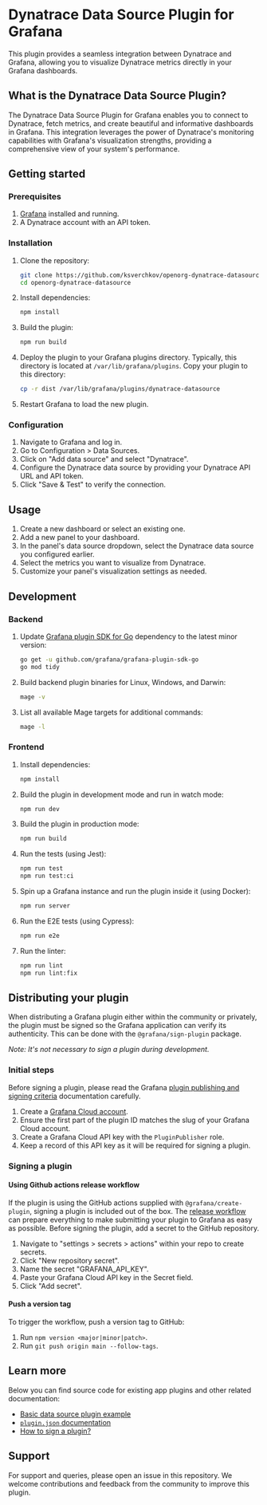 # Dynatrace Data Source Plugin for Grafana

This plugin provides a seamless integration between Dynatrace and Grafana, allowing you to visualize Dynatrace metrics directly in your Grafana dashboards.

## What is the Dynatrace Data Source Plugin?

The Dynatrace Data Source Plugin for Grafana enables you to connect to Dynatrace, fetch metrics, and create beautiful and informative dashboards in Grafana. This integration leverages the power of Dynatrace's monitoring capabilities with Grafana's visualization strengths, providing a comprehensive view of your system's performance.

## Getting started

### Prerequisites

1. [Grafana](https://grafana.com/get) installed and running.
2. A Dynatrace account with an API token. 

### Installation

1. Clone the repository:

   ```bash
   git clone https://github.com/ksverchkov/openorg-dynatrace-datasource
   cd openorg-dynatrace-datasource
   ```

2. Install dependencies:

   ```bash
   npm install
   ```

3. Build the plugin:

   ```bash
   npm run build
   ```

4. Deploy the plugin to your Grafana plugins directory. Typically, this directory is located at `/var/lib/grafana/plugins`. Copy your plugin to this directory:

   ```bash
   cp -r dist /var/lib/grafana/plugins/dynatrace-datasource
   ```

5. Restart Grafana to load the new plugin.

### Configuration

1. Navigate to Grafana and log in.
2. Go to Configuration > Data Sources.
3. Click on "Add data source" and select "Dynatrace".
4. Configure the Dynatrace data source by providing your Dynatrace API URL and API token.
5. Click "Save & Test" to verify the connection.

## Usage

1. Create a new dashboard or select an existing one.
2. Add a new panel to your dashboard.
3. In the panel's data source dropdown, select the Dynatrace data source you configured earlier.
4. Select the metrics you want to visualize from Dynatrace.
5. Customize your panel's visualization settings as needed.

## Development

### Backend

1. Update [Grafana plugin SDK for Go](https://grafana.com/developers/plugin-tools/key-concepts/backend-plugins/grafana-plugin-sdk-for-go) dependency to the latest minor version:

   ```bash
   go get -u github.com/grafana/grafana-plugin-sdk-go
   go mod tidy
   ```

2. Build backend plugin binaries for Linux, Windows, and Darwin:

   ```bash
   mage -v
   ```

3. List all available Mage targets for additional commands:

   ```bash
   mage -l
   ```

### Frontend

1. Install dependencies:

   ```bash
   npm install
   ```

2. Build the plugin in development mode and run in watch mode:

   ```bash
   npm run dev
   ```

3. Build the plugin in production mode:

   ```bash
   npm run build
   ```

4. Run the tests (using Jest):

   ```bash
   npm run test
   npm run test:ci
   ```

5. Spin up a Grafana instance and run the plugin inside it (using Docker):

   ```bash
   npm run server
   ```

6. Run the E2E tests (using Cypress):

   ```bash
   npm run e2e
   ```

7. Run the linter:

   ```bash
   npm run lint
   npm run lint:fix
   ```

## Distributing your plugin

When distributing a Grafana plugin either within the community or privately, the plugin must be signed so the Grafana application can verify its authenticity. This can be done with the `@grafana/sign-plugin` package.

_Note: It's not necessary to sign a plugin during development._

### Initial steps

Before signing a plugin, please read the Grafana [plugin publishing and signing criteria](https://grafana.com/legal/plugins/#plugin-publishing-and-signing-criteria) documentation carefully.

1. Create a [Grafana Cloud account](https://grafana.com/signup).
2. Ensure the first part of the plugin ID matches the slug of your Grafana Cloud account.
3. Create a Grafana Cloud API key with the `PluginPublisher` role.
4. Keep a record of this API key as it will be required for signing a plugin.

### Signing a plugin

#### Using Github actions release workflow

If the plugin is using the GitHub actions supplied with `@grafana/create-plugin`, signing a plugin is included out of the box. The [release workflow](./.github/workflows/release.yml) can prepare everything to make submitting your plugin to Grafana as easy as possible. Before signing the plugin, add a secret to the GitHub repository.

1. Navigate to "settings > secrets > actions" within your repo to create secrets.
2. Click "New repository secret".
3. Name the secret "GRAFANA_API_KEY".
4. Paste your Grafana Cloud API key in the Secret field.
5. Click "Add secret".

#### Push a version tag

To trigger the workflow, push a version tag to GitHub:

1. Run `npm version <major|minor|patch>`.
2. Run `git push origin main --follow-tags`.

## Learn more

Below you can find source code for existing app plugins and other related documentation:

- [Basic data source plugin example](https://github.com/grafana/grafana-plugin-examples/tree/master/examples/datasource-basic#readme)
- [`plugin.json` documentation](https://grafana.com/developers/plugin-tools/reference/plugin-json)
- [How to sign a plugin?](https://grafana.com/developers/plugin-tools/publish-a-plugin/sign-a-plugin)

## Support

For support and queries, please open an issue in this repository. We welcome contributions and feedback from the community to improve this plugin.
